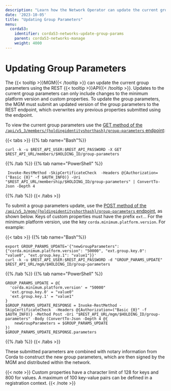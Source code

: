 ```yaml
---
description: "Learn how the Network Operator can update the current group parameters using the REST API. New group parameters are then signed by the MGM and distributed within the network."
date: '2023-10-05'
title: "Updating Group Parameters"
menu:
  corda53:
    identifier: corda53-networks-update-group-params
    parent: corda53-networks-manage
    weight: 4000
---
```

# Updating Group Parameters

The {{< tooltip >}}MGM{{< /tooltip >}} can update the current group parameters using the REST {{< tooltip >}}API{{< /tooltip >}}. Updates to the current group parameters can only include changes to the minimum platform version and custom properties. To update the group parameters, the MGM must submit an updated version of the group parameters to the REST endpoint, which overwrites any previous properties submitted using the endpoint.

To view the current group parameters use the <a href="../../reference/rest-api/openapi.html#tag/Member-Lookup/operation/get_members__holdingidentityshorthash__group_parameters"> GET method of the `/api/v5_3/members/{holdingidentityshorthash}/group-parameters` endpoint</a>:

{{< tabs >}}
{{% tab name="Bash"%}}

```shell
curl -k -u $REST_API_USER:$REST_API_PASSWORD -X GET $REST_API_URL/members/$HOLDING_ID/group-parameters
```

{{% /tab %}}
{{% tab name="PowerShell" %}}

```shell
 Invoke-RestMethod -SkipCertificateCheck  -Headers @{Authorization=("Basic {0}" -f $AUTH_INFO)} -Uri "$REST_API_URL/membership/$HOLDING_ID/group-parameters" | ConvertTo-Json -Depth 4
```
{{% /tab %}}
{{< /tabs >}}

To submit a group parameters update, use the <a href="../../reference/rest-api/openapi.html#tag/MGM/operation/post_mgm__holdingidentityshorthash__group_parameters"> POST method of the `/api/v5_3/mgm/{holdingidentityshorthash}/group-parameters` endpoint</a>, as shown below. Keys of custom properties must have the prefix `ext.`. For the minimum platform version, use the key `corda.minimum.platform.version`. For example:

{{< tabs >}}
{{% tab name="Bash"%}}

```shell
export GROUP_PARAMS_UPDATE='{"newGroupParameters":{"corda.minimum.platform.version": "50000", "ext.group.key.0": "value0", "ext.group.key.1": "value1"}}'
curl -k -u $REST_API_USER:$REST_API_PASSWORD -d "GROUP_PARAMS_UPDATE" $REST_API_URL/mgm/$HOLDING_ID/group-parameters
```

{{% /tab %}}
{{% tab name="PowerShell" %}}

```shell
GROUP_PARAMS_UPDATE = @{
  'corda.minimum.platform.version' = "50000"
  'ext.group.key.0' = "value0"
  'ext.group.key.1' = "value1"
}
$GROUP_PARAMS_UPDATE_RESPONSE = Invoke-RestMethod -SkipCertificateCheck  -Headers @{Authorization=("Basic {0}" -f $AUTH_INFO)} -Method Post -Uri "$REST_API_URL/mgm/$HOLDING_ID/group-parameters" -Body (ConvertTo-Json -Depth 4 @{
    newGroupParameters = $GROUP_PARAMS_UPDATE
})
$GROUP_PARAMS_UPDATE_RESPONSE.parameters
```
{{% /tab %}}
{{< /tabs >}}

These submitted parameters are combined with notary information from Corda to construct the new group parameters, which are then signed by the MGM and distributed within the network.

{{< note >}}
Custom properties have a character limit of 128 for keys and 800 for values. A maximum of 100 key-value pairs can be defined in a registration context.
{{< /note >}}
